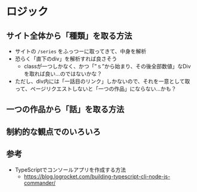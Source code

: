 # ロジック

## サイト全体から「種類」を取る方法

- サイトの `/series` をふっつーに取ってきて、中身を解析
- 恐らく「直下のdiv」を解析すれば良さそう
  - classが一つしかなく、かつ「”ｓ”から始まり、その後全部数値」なDivを取れば良い…のではないかな？
- ただし、div内には「一話目のリンク」しかないので、それを一意として取って、ページリクエストしないと「一つの作品」にならない…かも？

## 一つの作品から「話」を取る方法



## 制約的な観点でのいろいろ


## 参考

- TypeScriptでコンソールアプリを作成する方法
  - https://blog.logrocket.com/building-typescript-cli-node-js-commander/
